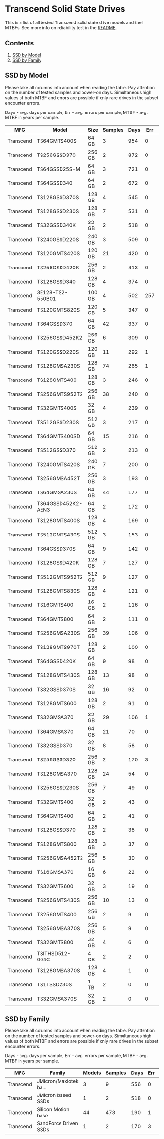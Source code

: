 Transcend Solid State Drives
============================

This is a list of all tested Transcend solid state drive models and their MTBFs. See
more info on reliability test in the [README](https://github.com/bsdhw/SMART).

Contents
--------

1. [ SSD by Model  ](#ssd-by-model)
2. [ SSD by Family ](#ssd-by-family)

SSD by Model
------------

Please take all columns into account when reading the table. Pay attention on the
number of tested samples and power-on days. Simultaneous high values of both MTBF
and errors are possible if only rare drives in the subset encounter errors.

Days - avg. days per sample,
Err  - avg. errors per sample,
MTBF - avg. MTBF in years per sample.

| MFG       | Model              | Size   | Samples | Days  | Err   | MTBF |
|-----------|--------------------|--------|---------|-------|-------|------|
| Transcend | TS64GMTS400S       | 64 GB  | 3       | 954   | 0     | 2.61   |
| Transcend | TS256GSSD370       | 256 GB | 2       | 872   | 0     | 2.39   |
| Transcend | TS64GSSD25S-M      | 64 GB  | 3       | 721   | 0     | 1.98   |
| Transcend | TS64GSSD340        | 64 GB  | 2       | 672   | 0     | 1.84   |
| Transcend | TS128GSSD370S      | 128 GB | 4       | 545   | 0     | 1.49   |
| Transcend | TS128GSSD230S      | 128 GB | 7       | 531   | 0     | 1.46   |
| Transcend | TS32GSSD340K       | 32 GB  | 2       | 518   | 0     | 1.42   |
| Transcend | TS240GSSD220S      | 240 GB | 3       | 509   | 0     | 1.40   |
| Transcend | TS120GMTS420S      | 120 GB | 21      | 420   | 0     | 1.15   |
| Transcend | TS256GSSD420K      | 256 GB | 2       | 413   | 0     | 1.13   |
| Transcend | TS128GSSD340       | 128 GB | 4       | 374   | 0     | 1.03   |
| Transcend | 3E128-TS2-550B01   | 100 GB | 4       | 502   | 257   | 0.96   |
| Transcend | TS120GMTS820S      | 120 GB | 5       | 347   | 0     | 0.95   |
| Transcend | TS64GSSD370        | 64 GB  | 42      | 337   | 0     | 0.93   |
| Transcend | TS256GSSD452K2     | 256 GB | 6       | 309   | 0     | 0.85   |
| Transcend | TS120GSSD220S      | 120 GB | 11      | 292   | 1     | 0.79   |
| Transcend | TS128GMSA230S      | 128 GB | 74      | 265   | 1     | 0.70   |
| Transcend | TS128GMTS400       | 128 GB | 3       | 246   | 0     | 0.67   |
| Transcend | TS256GMTS952T2     | 256 GB | 38      | 240   | 0     | 0.66   |
| Transcend | TS32GMTS400S       | 32 GB  | 4       | 239   | 0     | 0.66   |
| Transcend | TS512GSSD230S      | 512 GB | 3       | 217   | 0     | 0.60   |
| Transcend | TS64GMTS400SD      | 64 GB  | 15      | 216   | 0     | 0.59   |
| Transcend | TS512GSSD370       | 512 GB | 2       | 213   | 0     | 0.58   |
| Transcend | TS240GMTS420S      | 240 GB | 7       | 200   | 0     | 0.55   |
| Transcend | TS256GMSA452T      | 256 GB | 3       | 193   | 0     | 0.53   |
| Transcend | TS64GMSA230S       | 64 GB  | 44      | 177   | 0     | 0.49   |
| Transcend | TS64GSSD452K2-AEN3 | 64 GB  | 2       | 172   | 0     | 0.47   |
| Transcend | TS128GMTS400S      | 128 GB | 4       | 169   | 0     | 0.46   |
| Transcend | TS512GMTS430S      | 512 GB | 3       | 153   | 0     | 0.42   |
| Transcend | TS64GSSD370S       | 64 GB  | 9       | 142   | 0     | 0.39   |
| Transcend | TS128GSSD420K      | 128 GB | 7       | 127   | 0     | 0.35   |
| Transcend | TS512GMTS952T2     | 512 GB | 9       | 127   | 0     | 0.35   |
| Transcend | TS128GMTS830S      | 128 GB | 4       | 121   | 0     | 0.33   |
| Transcend | TS16GMTS400        | 16 GB  | 2       | 116   | 0     | 0.32   |
| Transcend | TS64GMTS800        | 64 GB  | 2       | 111   | 0     | 0.31   |
| Transcend | TS256GMSA230S      | 256 GB | 39      | 106   | 0     | 0.29   |
| Transcend | TS128GMTS970T      | 128 GB | 2       | 100   | 0     | 0.28   |
| Transcend | TS64GSSD420K       | 64 GB  | 9       | 98    | 0     | 0.27   |
| Transcend | TS128GMTS430S      | 128 GB | 13      | 98    | 0     | 0.27   |
| Transcend | TS32GSSD370S       | 32 GB  | 16      | 92    | 0     | 0.25   |
| Transcend | TS128GMTS600       | 128 GB | 2       | 91    | 0     | 0.25   |
| Transcend | TS32GMSA370        | 32 GB  | 29      | 106   | 1     | 0.24   |
| Transcend | TS64GMSA370        | 64 GB  | 21      | 70    | 0     | 0.19   |
| Transcend | TS32GSSD370        | 32 GB  | 8       | 58    | 0     | 0.16   |
| Transcend | TS256GSSD320       | 256 GB | 2       | 170   | 3     | 0.16   |
| Transcend | TS128GMSA370       | 128 GB | 24      | 54    | 0     | 0.15   |
| Transcend | TS256GSSD230S      | 256 GB | 7       | 49    | 0     | 0.14   |
| Transcend | TS32GMTS400        | 32 GB  | 2       | 43    | 0     | 0.12   |
| Transcend | TS64GMTS400        | 64 GB  | 2       | 41    | 0     | 0.11   |
| Transcend | TS128GSSD370       | 128 GB | 2       | 38    | 0     | 0.11   |
| Transcend | TS128GMTS800       | 128 GB | 3       | 37    | 0     | 0.10   |
| Transcend | TS256GMSA452T2     | 256 GB | 5       | 30    | 0     | 0.08   |
| Transcend | TS16GMSA370        | 16 GB  | 6       | 22    | 0     | 0.06   |
| Transcend | TS32GMTS600        | 32 GB  | 3       | 19    | 0     | 0.05   |
| Transcend | TS256GMTS430S      | 256 GB | 10      | 13    | 0     | 0.04   |
| Transcend | TS256GMTS400       | 256 GB | 2       | 9     | 0     | 0.03   |
| Transcend | TS256GMSA370S      | 256 GB | 5       | 9     | 0     | 0.03   |
| Transcend | TS32GMTS800        | 32 GB  | 4       | 6     | 0     | 0.02   |
| Transcend | TSITHSD512-004G    | 4 GB   | 2       | 2     | 0     | 0.01   |
| Transcend | TS128GMSA370S      | 128 GB | 4       | 1     | 0     | 0.00   |
| Transcend | TS1TSSD230S        | 1 TB   | 2       | 0     | 0     | 0.00   |
| Transcend | TS32GMSA370S       | 32 GB  | 2       | 0     | 0     | 0.00   |

SSD by Family
-------------

Please take all columns into account when reading the table. Pay attention on the
number of tested samples and power-on days. Simultaneous high values of both MTBF
and errors are possible if only rare drives in the subset encounter errors.

Days - avg. days per sample,
Err  - avg. errors per sample,
MTBF - avg. MTBF in years per sample.

| MFG       | Family                 | Models | Samples | Days  | Err   | MTBF |
|-----------|------------------------|--------|---------|-------|-------|------|
| Transcend | JMicron/Maxiotek ba... | 3      | 9       | 556   | 0     | 1.52   |
| Transcend | JMicron based SSDs     | 1      | 2       | 518   | 0     | 1.42   |
| Transcend | Silicon Motion base... | 44     | 473     | 190   | 1     | 0.52   |
| Transcend | SandForce Driven SSDs  | 1      | 2       | 170   | 3     | 0.16   |
